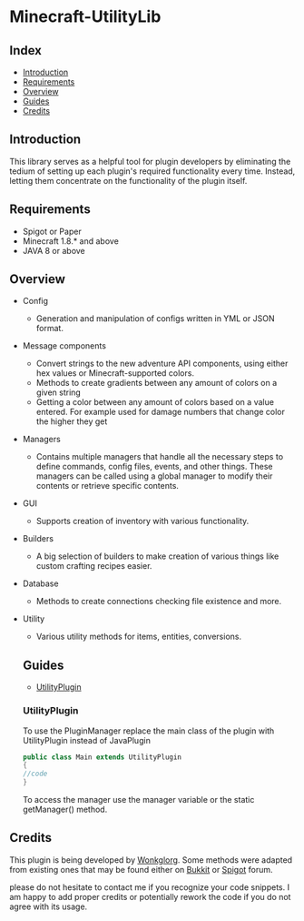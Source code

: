 # Minecraft-UtilityLib

## Index

* [Introduction](#introduction)
* [Requirements](#requirements)
* [Overview](#overview)
* [Guides](#guide)
* [Credits](#credits)

## <a name="introduction"></a>Introduction

This library serves as a helpful tool for plugin developers by eliminating the tedium of setting up each plugin's
required functionality every time. Instead, letting them concentrate on the functionality of the plugin itself.

## <a name="requirements"></a>Requirements

* Spigot or Paper
* Minecraft 1.8.* and above
* JAVA 8 or above

## <a name="overview"></a>Overview

* Config
    * Generation and manipulation of configs written in YML or JSON format.


* Message components
    * Convert strings to the new adventure API components, using either hex values or
      Minecraft-supported colors.
    * Methods to create gradients between any amount of colors on a given string
    * Getting a color between any amount of colors based on a value entered. For example used for damage numbers that
      change color the higher they get


* Managers
    * Contains multiple managers that handle all the necessary steps to define commands, config files, events, and
      other things. These managers can be called using a global manager to modify their contents or retrieve specific
      contents.

* GUI
    * Supports creation of inventory with various functionality.


* Builders
    * A big selection of builders to make creation of various things like custom crafting recipes easier.


* Database
    * Methods to create connections checking file existence and more.


* Utility
    * Various utility methods for items, entities, conversions.

  ## <a name="guide"></a>Guides

    * [UtilityPlugin](#utilityplugin)
  ### <a name="utilityplugin"></a>UtilityPlugin
  To use the PluginManager replace the main class of the plugin with UtilityPlugin instead of JavaPlugin
    ```java
    public class Main extends UtilityPlugin
    {
    //code
    }     
    ```

  To access the manager use the manager variable or the static getManager() method.

## <a name="credits"></a>Credits

This plugin is being developed by [Wonkglorg](https://gitlab.com/u/Wonkglorg). Some methods were adapted
from existing ones that may be found either on [Bukkit](http://bukkit.org/forums/)
or [Spigot](https://www.spigotmc.org/forums/) forum.

please do not hesitate to contact me if you recognize your code snippets. I am happy to add proper credits or
potentially rework the code if you do not agree with its usage.